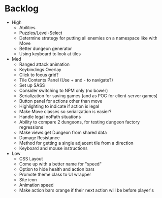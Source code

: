 # Backlog
- High
  - Abilities
  - Puzzles/Level-Select
  - Determine strategy for putting all enemies on a namespace like with Move
  - Better dungeon generator
  - Using keyboard to look at tiles
- Med
  - Ranged attack animation
  - Keybindings Overlay
  - Click to focus grid?
  - Tile Contents Panel (Use + and - to navigate?)
  - Set up SASS
  - Consider switching to NPM only (no bower)
  - Serialization for saving games (and as POC for client-server games)
  - Button panel for actions other than move
  - Highlighting to indicate if action is legal
  - Make Move classes so serialization is easier?
  - Handle legal noPath situations
  - Ability to compare 2 dungeons, for testing dungeon factory regressions
  - Make views get Dungeon from shared data
  - Damage Resistance
  - Method for getting a single adjacent tile from a direction
  - Keyboard and mouse instructions
- Low
   - CSS Layout
   - Come up with a better name for "speed"
   - Option to hide health and action bars
   - Promote theme class to UI wrapper
   - Site icon
   - Animation speed
   - Make action bars orange if their next action will be before player's
